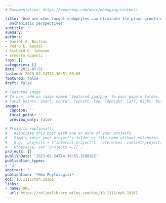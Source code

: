 ```yaml
---
# Documentation: https://wowchemy.com/docs/managing-content/

title: 'How and when fungal endophytes can eliminate the plant growth–defence trade‐off:
  mechanistic perspectives'
subtitle: ''
summary: ''
authors:
- Daniel A. Bastías
- Pedro E. Gundel
- Richard D. Johnson
- Ernesto Gianoli
tags: []
categories: []
date: '2022-07-01'
lastmod: 2023-02-24T11:36:51-03:00
featured: false
draft: false

# Featured image
# To use, add an image named `featured.jpg/png` to your page's folder.
# Focal points: Smart, Center, TopLeft, Top, TopRight, Left, Right, BottomLeft, Bottom, BottomRight.
image:
  caption: ''
  focal_point: ''
  preview_only: false

# Projects (optional).
#   Associate this post with one or more of your projects.
#   Simply enter your project's folder or file name without extension.
#   E.g. `projects = ["internal-project"]` references `content/project/deep-learning/index.md`.
#   Otherwise, set `projects = []`.
projects: []
publishDate: '2023-02-24T14:36:51.329818Z'
publication_types:
- '2'
abstract: ''
publication: '*New Phytologist*'
doi: 10.1111/nph.18161
links:
- name: URL
  url: https://onlinelibrary.wiley.com/doi/10.1111/nph.18161
---
```

